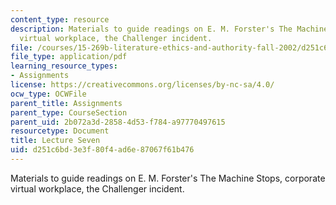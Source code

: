 ```yaml
---
content_type: resource
description: Materials to guide readings on E. M. Forster's The Machine Stops, corporate
  virtual workplace, the Challenger incident.
file: /courses/15-269b-literature-ethics-and-authority-fall-2002/d251c6bd3e3f80f4ad6e87067f61b476_lecture7.pdf
file_type: application/pdf
learning_resource_types:
- Assignments
license: https://creativecommons.org/licenses/by-nc-sa/4.0/
ocw_type: OCWFile
parent_title: Assignments
parent_type: CourseSection
parent_uid: 2b072a3d-2858-4d53-f784-a97770497615
resourcetype: Document
title: Lecture Seven
uid: d251c6bd-3e3f-80f4-ad6e-87067f61b476
---
```

Materials to guide readings on E. M. Forster's The Machine Stops, corporate virtual workplace, the Challenger incident.